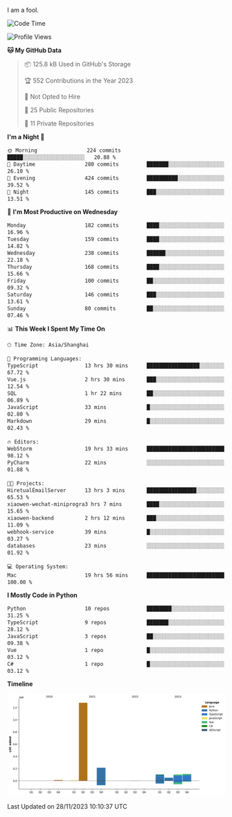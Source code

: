 I am a fool.

<!--START_SECTION:waka-->
![Code Time](http://img.shields.io/badge/Code%20Time-934%20hrs%208%20mins-blue)

![Profile Views](http://img.shields.io/badge/Profile%20Views-26-blue)

**🐱 My GitHub Data** 

> 📦 125.8 kB Used in GitHub's Storage 
 > 
> 🏆 552 Contributions in the Year 2023
 > 
> 🚫 Not Opted to Hire
 > 
> 📜 25 Public Repositories 
 > 
> 🔑 11 Private Repositories 
 > 
**I'm a Night 🦉** 

```text
🌞 Morning                224 commits         █████░░░░░░░░░░░░░░░░░░░░   20.88 % 
🌆 Daytime                280 commits         ███████░░░░░░░░░░░░░░░░░░   26.10 % 
🌃 Evening                424 commits         ██████████░░░░░░░░░░░░░░░   39.52 % 
🌙 Night                  145 commits         ███░░░░░░░░░░░░░░░░░░░░░░   13.51 % 
```
📅 **I'm Most Productive on Wednesday** 

```text
Monday                   182 commits         ████░░░░░░░░░░░░░░░░░░░░░   16.96 % 
Tuesday                  159 commits         ████░░░░░░░░░░░░░░░░░░░░░   14.82 % 
Wednesday                238 commits         ██████░░░░░░░░░░░░░░░░░░░   22.18 % 
Thursday                 168 commits         ████░░░░░░░░░░░░░░░░░░░░░   15.66 % 
Friday                   100 commits         ██░░░░░░░░░░░░░░░░░░░░░░░   09.32 % 
Saturday                 146 commits         ███░░░░░░░░░░░░░░░░░░░░░░   13.61 % 
Sunday                   80 commits          ██░░░░░░░░░░░░░░░░░░░░░░░   07.46 % 
```


📊 **This Week I Spent My Time On** 

```text
🕑︎ Time Zone: Asia/Shanghai

💬 Programming Languages: 
TypeScript               13 hrs 30 mins      █████████████████░░░░░░░░   67.72 % 
Vue.js                   2 hrs 30 mins       ███░░░░░░░░░░░░░░░░░░░░░░   12.54 % 
SQL                      1 hr 22 mins        ██░░░░░░░░░░░░░░░░░░░░░░░   06.89 % 
JavaScript               33 mins             █░░░░░░░░░░░░░░░░░░░░░░░░   02.80 % 
Markdown                 29 mins             █░░░░░░░░░░░░░░░░░░░░░░░░   02.43 % 

🔥 Editors: 
WebStorm                 19 hrs 33 mins      █████████████████████████   98.12 % 
PyCharm                  22 mins             ░░░░░░░░░░░░░░░░░░░░░░░░░   01.88 % 

🐱‍💻 Projects: 
HiretualEmailServer      13 hrs 3 mins       ████████████████░░░░░░░░░   65.53 % 
xiaowen-wechat-miniprogra3 hrs 7 mins        ████░░░░░░░░░░░░░░░░░░░░░   15.65 % 
xiaowen-backend          2 hrs 12 mins       ███░░░░░░░░░░░░░░░░░░░░░░   11.09 % 
webhook-service          39 mins             █░░░░░░░░░░░░░░░░░░░░░░░░   03.27 % 
databases                23 mins             ░░░░░░░░░░░░░░░░░░░░░░░░░   01.92 % 

💻 Operating System: 
Mac                      19 hrs 56 mins      █████████████████████████   100.00 % 
```

**I Mostly Code in Python** 

```text
Python                   10 repos            ████████░░░░░░░░░░░░░░░░░   31.25 % 
TypeScript               9 repos             ███████░░░░░░░░░░░░░░░░░░   28.12 % 
JavaScript               3 repos             ██░░░░░░░░░░░░░░░░░░░░░░░   09.38 % 
Vue                      1 repo              █░░░░░░░░░░░░░░░░░░░░░░░░   03.12 % 
C#                       1 repo              █░░░░░░░░░░░░░░░░░░░░░░░░   03.12 % 
```



**Timeline**

![Lines of Code chart](https://raw.githubusercontent.com/VeejaLiu/VeejaLiu/master/assets/bar_graph.png)


 Last Updated on 28/11/2023 10:10:37 UTC
<!--END_SECTION:waka-->
